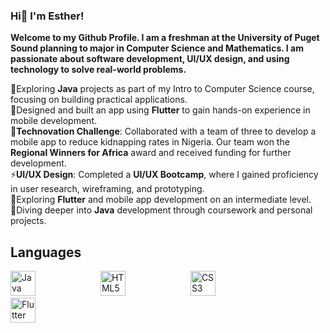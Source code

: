 ### Hi👋 I'm Esther!

**Welcome to my Github Profile. I am a freshman at the University of Puget Sound planning to major in Computer Science and Mathematics. I am passionate about software development, UI/UX design, and using technology to solve real-world problems.**



🔭Exploring **Java** projects as part of my Intro to Computer Science course, focusing on building practical applications.</br>
🌱Designed and built an app using **Flutter** to gain hands-on experience in mobile development.</br>
👯**Technovation Challenge**: Collaborated with a team of three to develop a mobile app to reduce kidnapping rates in Nigeria. Our team won the **Regional Winners for Africa** award and received funding for further development. </br>
⚡**UI/UX Design**: Completed a **UI/UX Bootcamp**, where I gained proficiency in user research, wireframing, and prototyping. </br>
🔭Exploring **Flutter** and mobile app development on an intermediate level. </br>
🎯Diving deeper into **Java** development through coursework and personal projects.

## Languages
<p align="left">
    <img src="https://cdn.jsdelivr.net/gh/devicons/devicon/icons/java/java-original.svg" alt="Java" width="40" height="40" style="margin-right: 100px;"/>
    <img src="https://cdn.jsdelivr.net/gh/devicons/devicon/icons/html5/html5-original.svg" alt="HTML5" width="40" height="40" style="margin-right: 100px;"/>
    <img src="https://cdn.jsdelivr.net/gh/devicons/devicon/icons/css3/css3-original.svg" alt="CSS3" width="40" height="40" style="margin-right: 100px;"/>
    <img src="https://cdn.jsdelivr.net/gh/devicons/devicon/icons/flutter/flutter-original.svg" alt="Flutter" width="40" height="40" style="margin-right: 100px;"/>
</p>

